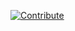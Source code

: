 [![Contribute](https://www.eclipse.org/che/contribute.svg)](https://code.ethosengine.com/#https://github.com/Mbd06b/rustling) 
